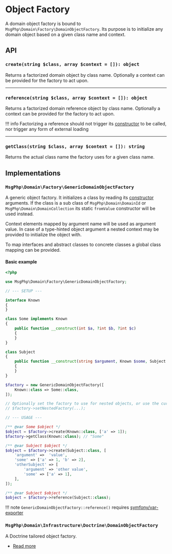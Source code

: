 # Object Factory

A domain object factory is bound to `MsgPhp\Domain\Factory\DomainObjectFactory`. Its purpose is to initialize any domain
object based on a given class name and context.

## API

### `create(string $class, array $context = []): object`

Returns a factorized domain object by class name. Optionally a context can be provided for the factory to act upon.

---

### `reference(string $class, array $context = []): object`

Returns a factorized domain reference object by class name. Optionally a context can be provided for the factory to act
upon.

!!! info
    Factorizing a reference should not trigger its [constructor] to be called, nor trigger any form of external loading

---

### `getClass(string $class, array $context = []): string`

Returns the actual class name the factory uses for a given class name.

## Implementations

### `MsgPhp\Domain\Factory\GenericDomainObjectFactory`

A generic object factory. It initializes a class by reading its [constructor] arguments. If the class is a sub class
of `MsgPhp\Domain\DomainId` or `MsgPhp\Domain\DomainCollection` its static `fromValue` constructor will be used instead.

Context elements mapped by argument name will be used as argument value. In case of a type-hinted object argument a
nested context may be provided to initialize the object with.

To map interfaces and abstract classes to concrete classes a global class mapping can be provided.

#### Basic example

```php
<?php

use MsgPhp\Domain\Factory\GenericDomainObjectFactory;

// --- SETUP ---

interface Known
{
}

class Some implements Known
{
    public function __construct(int $a, ?int $b, ?int $c)
    {
    }
}

class Subject
{
    public function __construct(string $argument, Known $some, Subject $otherSubject = null)
    {
    }
}

$factory = new GenericDomainObjectFactory([
    Known::class => Some::class,
]);

// Optionally set the factory to use for nested objects, or use the current factory by default.
// $factory->setNestedFactory(...);

// --- USAGE ---

/** @var Some $object */
$object = $factory->create(Known::class, ['a' => 1]);
$factory->getClass(Known::class); // "Some"

/** @var Subject $object */
$object = $factory->create(Subject::class, [
    'argument' =>  'value',
    'some' => ['a' => 1, 'b' => 2],
    'otherSubject' => [
        'argument' => 'other value',
        'some' => ['a' => 1],
    ],
]);

/** @var Subject $object */
$object = $factory->reference(Subject::class);
```

!!! note
    `GenericDomainObjectFactory::reference()` requires [symfony/var-exporter]

### `MsgPhp\Domain\Infrastructure\Doctrine\DomainObjectFactory`

A Doctrine tailored object factory.

- [Read more](../infrastructure/doctrine-orm.md#domain-object-factory)

[constructor]: https://secure.php.net/manual/en/language.oop5.decon.php#language.oop5.decon.constructor
[symfony/var-exporter]: https://packagist.org/packages/symfony/var-exporter
